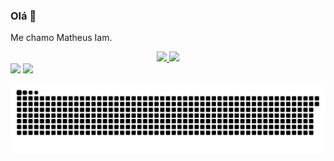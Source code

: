 ### Olá 👋
Me chamo Matheus Iam.

<div align="center">
  <a href="https://github.com/matheusiam">
  <img height="180em" src="https://github-readme-stats.vercel.app/api?username=matheusiam&show_icons=true&theme=dark&include_all_commits=true&count_private=true"/>
  <img height="180em" src="https://github-readme-stats.vercel.app/api/pin/?username=matheusiam&repo=github-readme-stats&theme=dark"/>
</div>

<!--
**MatheusIam/MatheusIam** is a ✨ _special_ ✨ repository because its `README.md` (this file) appears on your GitHub profile.

Here are some ideas to get you started:

- 🔭 I’m currently working on ...
- 🌱 I’m currently learning ...
- 👯 I’m looking to collaborate on ...
- 🤔 I’m looking for help with ...
- 💬 Ask me about ...
- 📫 How to reach me: ...
- 😄 Pronouns: ...
- ⚡ Fun fact: ...
-->
<div> 
  <a href="https://instagram.com/matheus.iaf" target="_blank"><img src="https://img.shields.io/badge/-Instagram-%23E4405F?style=for-the-badge&logo=instagram&logoColor=white" target="_blank"></a>
  <a href = "mailto:matheusiam@pm.m2"><img src="https://img.shields.io/badge/ProtonMail-8B89CC?style=for-the-badge&logo=protonmail&logoColor=white" target="_blank"></a>

 
  ![Snake animation](https://github.com/matheusiam/matheusiam/blob/output/github-contribution-grid-snake.svg)
 
</div>

